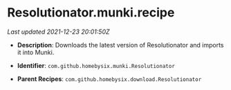# Resolutionator.munki.recipe

_Last updated 2021-12-23 20:01:50Z_

- **Description**: Downloads the latest version of Resolutionator and imports it into Munki.

- **Identifier**: `com.github.homebysix.munki.Resolutionator`

- **Parent Recipes**: `com.github.homebysix.download.Resolutionator`
